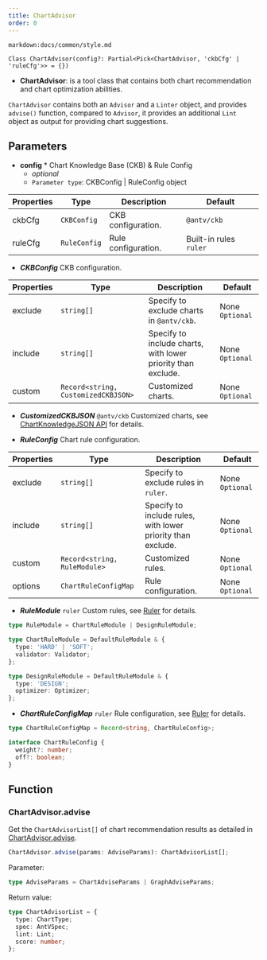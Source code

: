 ```yaml
---
title: ChartAdvisor
order: 0
---
```


`markdown:docs/common/style.md`



```sign
Class ChartAdvisor(config?: Partial<Pick<ChartAdvisor, 'ckbCfg' | 'ruleCfg'>> = {})
```

* **ChartAdvisor**: is a tool class that contains both chart recommendation and chart optimization abilities.

`ChartAdvisor` contains both an `Advisor` and a `Linter` object, and provides `advise()` function,
compared to `Advisor`, it provides an additional `Lint` object as output for providing chart suggestions.

## Parameters

* **config** * Chart Knowledge Base (CKB) & Rule Config
  * _optional_
  * `Parameter type`: CKBConfig | RuleConfig object

| Properties | Type         | Description         | Default                |
| ---------- | ------------ | ------------------- | ---------------------- |
| ckbCfg     | `CKBConfig`  | CKB configuration.  | `@antv/ckb`            |
| ruleCfg    | `RuleConfig` | Rule configuration. | Built-in rules `ruler` |


* _**CKBConfig**_ CKB configuration.

| Properties | Type                                | Description                                                  | Default         |
| ---------- | ----------------------------------- | ------------------------------------------------------------ | --------------- |
| exclude    | `string[]`                          | Specify to exclude charts in `@antv/ckb`.                    | None `Optional` |
| include    | `string[]`                          | Specify to include charts, with lower priority than exclude. | None `Optional` |
| custom     | `Record<string, CustomizedCKBJSON>` | Customized charts.                                           | None `Optional` |

* _**CustomizedCKBJSON**_ `@antv/ckb` Customized charts, see [ChartKnowledgeJSON API](./ckb/CKBJson#parameters) for details.


* _**RuleConfig**_ Chart rule configuration.

| Properties | Type                         | Description                                                 | Default         |
| ---------- | ---------------------------- | ----------------------------------------------------------- | --------------- |
| exclude    | `string[]`                   | Specify to exclude rules in `ruler`.                        | None `Optional` |
| include    | `string[]`                   | Specify to include rules, with lower priority than exclude. | None `Optional` |
| custom     | `Record<string, RuleModule>` | Customized rules.                                           | None `Optional` |
| options    | `ChartRuleConfigMap`         | Rule configuration.                                         | None `Optional` |

* _**RuleModule**_ `ruler` Custom rules, see [Ruler](./Ruler) for details.

```ts
type RuleModule = ChartRuleModule | DesignRuleModule;

type ChartRuleModule = DefaultRuleModule & {
  type: 'HARD' | 'SOFT';
  validator: Validator;
};

type DesignRuleModule = DefaultRuleModule & {
  type: 'DESIGN';
  optimizer: Optimizer;
};
```

* _**ChartRuleConfigMap**_ `ruler` Rule configuration, see [Ruler](./Ruler) for details.

```ts
type ChartRuleConfigMap = Record<string, ChartRuleConfig>;

interface ChartRuleConfig {
  weight?: number;
  off?: boolean;
}
```

## Function

### ChartAdvisor.advise

Get the `ChartAdvisorList[]` of chart recommendation results as detailed in [ChartAdvisor.advise](./chartAdvice).

```ts
ChartAdvisor.advise(params: AdviseParams): ChartAdvisorList[];
```

Parameter:

```ts
type AdviseParams = ChartAdviseParams | GraphAdviseParams;
```

Return value:

```ts
type ChartAdvisorList = {
  type: ChartType;
  spec: AntVSpec;
  lint: Lint;
  score: number;
};
```



